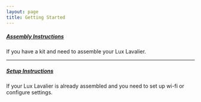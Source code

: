 ```yaml
---
layout: page
title: Getting Started
---
```


##### [Assembly Instructions](/assembly)

If you have a kit and need to assemble your Lux Lavalier.

---

##### [Setup Instructions](/setup)

If your Lux Lavalier is already assembled and you need to set up wi-fi or configure settings.
